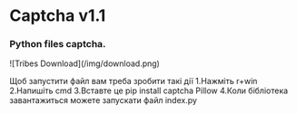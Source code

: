 # Captcha v1.1
<h3 align="left">Python files captcha.</h3>
![Tribes Download](/img/download.png)

Щоб запустити файл вам треба зробити такі дії
1.Нажміть r+win
2.Напишіть cmd
3.Вставте це pip install captcha Pillow
4.Коли бібліотека завантажиться можете запускати файл index.py
